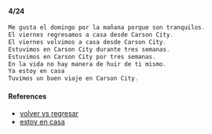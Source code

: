 
#### 4/24

```rust
Me gusta el domingo por la mañana porque son tranquilos.
El viernes regresamos a casa desde Carson City.
El viernes volvimos a casa desde Carson City.
Estuvimos en Carson City durante tres semanas.
Estuvimos en Carson City por tres semanas.
En la vida no hay manera de huir de ti mismo.
Ya estoy en casa
Tuvimos un buen viaje en Carson City.
```

#### References

- [volver vs regresar](https://www.spanish.academy/blog/volver-vs-regresar-whats-the-difference-between-these-spanish-verbs/)
- [estoy en casa](https://www.quora.com/How-would-you-say-Im-home-in-Spanish)
